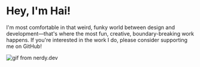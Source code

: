 # Hey, I'm Hai!

I'm most comfortable in that weird, funky world between design and development—that's where the most fun, creative, boundary-breaking work happens. If you're interested in the work I do, please consider supporting me on GitHub!

![gif from nerdy.dev](https://media.giphy.com/media/PiQejEf31116URju4V/source.gif)
